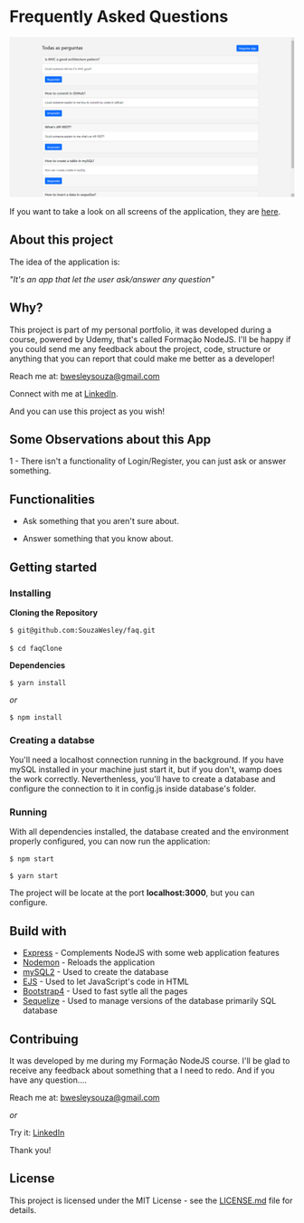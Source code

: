 # Frequently Asked Questions
![Preview-Screen](./public/assets/faqCover.png)

If you want to take a look on all screens of the application, they are [here](https://drive.google.com/drive/folders/1coGkes2o5RW05Zbn2tUtObuSdeeNMTXQ?usp=sharing).

## About this project

The idea of the application is:

_"It's an app that let the user ask/answer any question"_

## Why?

This project is part of my personal portfolio, it was developed during a course, powered by Udemy, that's called Formação NodeJS. I'll be happy if you could send me any feedback about the project, code, structure or anything that you can report that could make me better as a developer!

Reach me at: bwesleysouza@gmail.com

Connect with me at [LinkedIn](https://www.linkedin.com/in/).

And you can use this project as you wish!

## Some Observations about this App

1 - There isn't a functionality of Login/Register, you can just ask or answer something.

## Functionalities

- Ask something that you aren't sure about.

- Answer something that you know about.

## Getting started

### Installing

**Cloning the Repository**

```
$ git@github.com:SouzaWesley/faq.git

$ cd faqClone
```

**Dependencies**

```
$ yarn install
```

_or_

```
$ npm install
```

### Creating a databse

You'll need a localhost connection running in the background. If you have mySQL installed in your machine just start it, but if you don't, wamp does the work correctly. Neverthenless, you'll have to create a database and configure the connection to it in config.js inside database's folder.

### Running

With all dependencies installed, the database created and the environment properly configured, you can now run the application:

```
$ npm start
```

```
$ yarn start
```

The project will be locate at the port **localhost:3000**, but you can configure.

## Build with

- [Express](http://expressjs.com/) - Complements NodeJS with some web application features
- [Nodemon](https://nodemon.io/) - Reloads the application
- [mySQL2](https://sqlite.org/index.html) - Used to create the database
- [EJS](https://ejs.co/) - Used to let JavaScript's code in HTML
- [Bootstrap4](https://getbootstrap.com/) - Used to fast sytle all the pages
- [Sequelize](https://sequelize.org/) - Used to manage versions of the database primarily SQL database

## Contribuing

It was developed by me during my Formação NodeJS course. I'll be glad to receive any feedback about something that a I need to redo. And if you have any question....

Reach me at: bwesleysouza@gmail.com

_or_

Try it: [LinkedIn](https://www.linkedin.com/in/)

Thank you!

## License

This project is licensed under the MIT License - see the [LICENSE.md](./LICENSE.md) file for details.